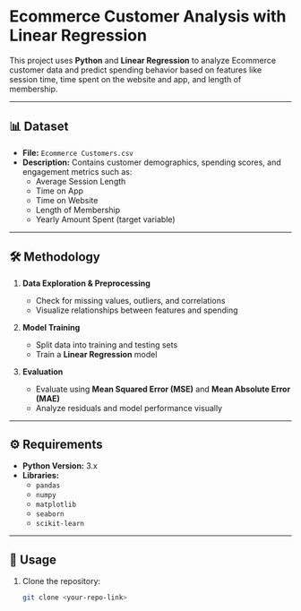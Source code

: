 # Ecommerce Customer Analysis with Linear Regression

This project uses **Python** and **Linear Regression** to analyze Ecommerce customer data and predict spending behavior based on features like session time, time spent on the website and app, and length of membership.

---

## 📊 Dataset
- **File:** `Ecommerce Customers.csv`  
- **Description:** Contains customer demographics, spending scores, and engagement metrics such as:
  - Average Session Length
  - Time on App
  - Time on Website
  - Length of Membership
  - Yearly Amount Spent (target variable)

---

## 🛠 Methodology
1. **Data Exploration & Preprocessing**  
   - Check for missing values, outliers, and correlations  
   - Visualize relationships between features and spending  

2. **Model Training**  
   - Split data into training and testing sets  
   - Train a **Linear Regression** model  

3. **Evaluation**  
   - Evaluate using **Mean Squared Error (MSE)** and **Mean Absolute Error (MAE)**  
   - Analyze residuals and model performance visually  

---

## ⚙ Requirements
- **Python Version:** 3.x  
- **Libraries:**  
  - `pandas`  
  - `numpy`  
  - `matplotlib`  
  - `seaborn`  
  - `scikit-learn`

---

## 🚀 Usage
1. Clone the repository:  
   ```bash
   git clone <your-repo-link>
